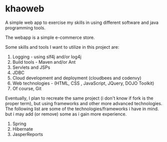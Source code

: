 khaoweb
=======
A simple web app to exercise my skills in using different software and java programming tools.

The webapp is a simple e-commerce store.



Some skills and tools I want to utilize in this project are:
1. Logging - using slf4j and/or log4j
2. Build tools - Maven and/or Ant
3. Servlets and JSPs
4. JDBC
5. Cloud development and deployment (cloudbees and codenvy)
6. Web technologies - (HTML, CSS , JavaScript, JQuery, DOJO Toolkit)
7. Of course, Git


Eventually, I plan to recreate the same project (i don't know if fork is the proper term),
but using frameworks and other more advanced technologies. The following list are some of
the technologies/frameworks i have in mind. but i may add (or remove) some as i gain more
experience.
1. Spring
2. Hibernate
3. JasperReports
